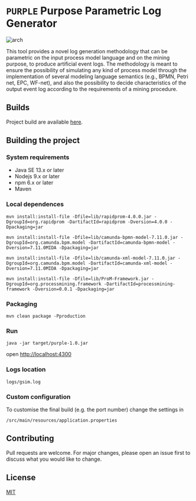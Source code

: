 # `PURPLE` Purpose Parametric Log Generator
![arch](https://bitbucket.org/proslabteam/purple/raw/f51fb2a83bd8787bb162b3131def27c2ed044854/src/main/webapp/images/arch.png)

This tool provides a novel log generation methodology that can be parametric on the input process model language and on the mining purpose, to produce artificial event logs. The methodology is meant to ensure the possibility of simulating any kind of process model through the implementation of several modeling language semantics (e.g., BPMN, Petri net, EPC, WF-net), and also the possibility to decide characteristics of the output event log according to the requirements of a mining procedure.


## Builds

Project build are available [here](https://bitbucket.org/proslabteam/purple-builds).

## Building the project

### System requirements

* Java SE 13.x or later
* Nodejs 9.x or later
* npm 6.x or later
* Maven

### Local dependences

`mvn install:install-file -Dfile=lib/rapidprom-4.0.0.jar -DgroupId=org.rapidprom -DartifactId=rapidprom -Dversion=4.0.0 -Dpackaging=jar`

`mvn install:install-file -Dfile=lib/camunda-bpmn-model-7.11.0.jar -DgroupId=org.camunda.bpm.model -DartifactId=camunda-bpmn-model -Dversion=7.11.0MIDA -Dpackaging=jar`

`mvn install:install-file -Dfile=lib/camunda-xml-model-7.11.0.jar -DgroupId=org.camunda.bpm.model -DartifactId=camunda-xml-model -Dversion=7.11.0MIDA -Dpackaging=jar`

`mvn install:install-file -Dfile=lib/ProM-Framework.jar -DgroupId=org.processmining.framework -DartifactId=processmining-framework -Dversion=0.0.1 -Dpackaging=jar`

### Packaging

`mvn clean package -Pproduction`

### Run

`java -jar target/purple-1.0.jar`

open [http://localhost:4300](http://localhost:4300)

### Logs location 

`logs/gsim.log`

### Custom configuration

To customise the final build (e.g. the port number) change the settings in

`/src/main/resources/application.properties`

## Contributing
Pull requests are welcome. For major changes, please open an issue first to discuss what you would like to change.

## License
[MIT](https://choosealicense.com/licenses/mit/)
